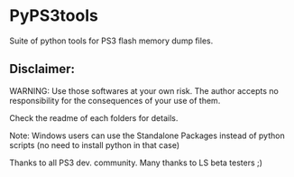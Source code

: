 # PyPS3tools
Suite of python tools for PS3 flash memory dump files.

Disclaimer:
----------
WARNING: Use those softwares at your own risk. The author accepts no
responsibility for the consequences of your use of them.


Check the readme of each folders for details.

Note: Windows users can use the Standalone Packages instead of python scripts (no need to install python in that case)


Thanks to all PS3 dev. community.
Many thanks to LS beta testers ;)


